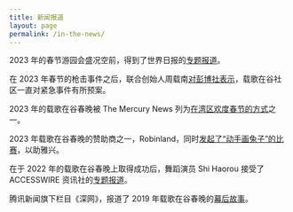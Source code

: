 ```yaml
---
title: 新闻报道
layout: page
permalink: /in-the-news/
---
```


2023 年的春节游园会盛况空前，得到了世界日报的[专题报道](https://www.worldjournal.com/wj/story/121519/6926856)。

在 2023 年春节的枪击事件之后，联合创始人周载南[对彭博社表示](https://www.bloomberg.com/news/articles/2023-01-25/mass-shootings-spur-asian-americans-to-protect-lunar-new-year?utm_source=website&utm_medium=share&utm_campaign=copy)，载歌在谷社区一直对紧急事件有所预案。

2023 年的载歌在谷春晚被 The Mercury News 列为[在湾区欢度春节的方式](https://www.mercurynews.com/2023/01/10/25-ways-to-celebrate-the-lunar-new-year-around-the-bay-area/)之一。

2023 年载歌在谷春晚的赞助商之一，Robinland，同时[发起了“动手画兔子”的比赛](https://www.newswire.com/news/fintech-startup-robinland-holding-a-chinese-new-year-prize-contest-21935678)，以助雅兴。

在于 2022 年的载歌在谷春晚上取得成功后，舞蹈演员 Shi Haorou 接受了 ACCESSWIRE 资讯社的[专题报道](https://www.accesswire.com/691564/Chinese-Ethnic-and-Folk-Dancer-Shi-Haorou-Presents-at-the-Bay-Areas-Largest-Spring-Festival-Gala-with-Renewed-Fusion-Dance)。

腾讯新闻旗下栏目《深网》，报道了 2019 年载歌在谷春晚的[幕后故事](https://new.qq.com/cmsn/20190217/20190217002309.html)。

